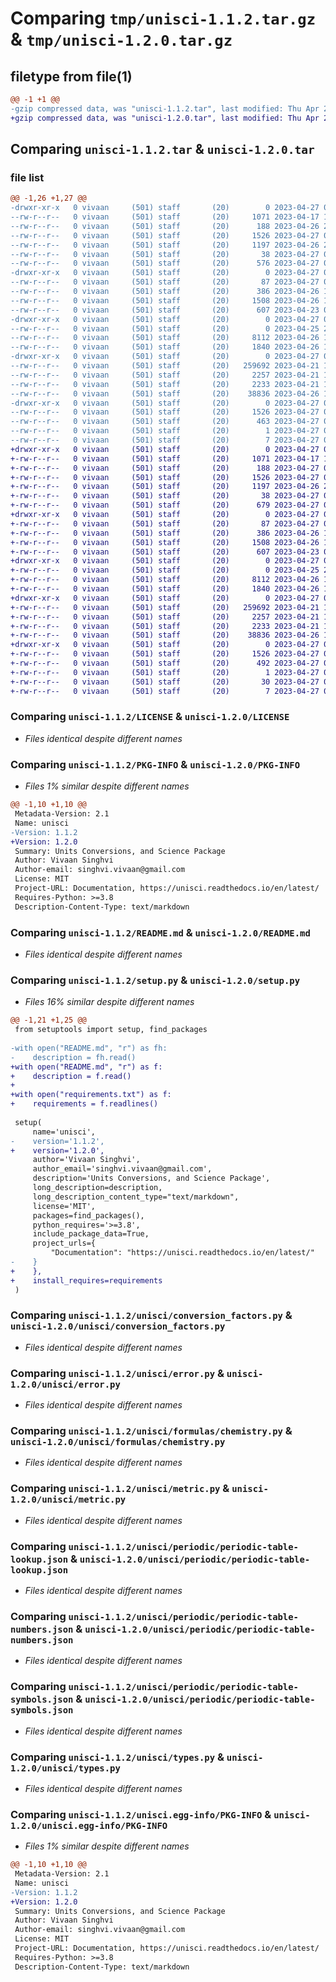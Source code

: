 # Comparing `tmp/unisci-1.1.2.tar.gz` & `tmp/unisci-1.2.0.tar.gz`

## filetype from file(1)

```diff
@@ -1 +1 @@
-gzip compressed data, was "unisci-1.1.2.tar", last modified: Thu Apr 27 00:07:12 2023, max compression
+gzip compressed data, was "unisci-1.2.0.tar", last modified: Thu Apr 27 04:26:09 2023, max compression
```

## Comparing `unisci-1.1.2.tar` & `unisci-1.2.0.tar`

### file list

```diff
@@ -1,26 +1,27 @@
-drwxr-xr-x   0 vivaan     (501) staff       (20)        0 2023-04-27 00:07:12.324653 unisci-1.1.2/
--rw-r--r--   0 vivaan     (501) staff       (20)     1071 2023-04-17 11:50:57.000000 unisci-1.1.2/LICENSE
--rw-r--r--   0 vivaan     (501) staff       (20)      188 2023-04-26 23:10:44.000000 unisci-1.1.2/MANIFEST.in
--rw-r--r--   0 vivaan     (501) staff       (20)     1526 2023-04-27 00:07:12.324314 unisci-1.1.2/PKG-INFO
--rw-r--r--   0 vivaan     (501) staff       (20)     1197 2023-04-26 23:42:15.000000 unisci-1.1.2/README.md
--rw-r--r--   0 vivaan     (501) staff       (20)       38 2023-04-27 00:07:12.324758 unisci-1.1.2/setup.cfg
--rw-r--r--   0 vivaan     (501) staff       (20)      576 2023-04-27 00:06:18.000000 unisci-1.1.2/setup.py
-drwxr-xr-x   0 vivaan     (501) staff       (20)        0 2023-04-27 00:07:12.317181 unisci-1.1.2/unisci/
--rw-r--r--   0 vivaan     (501) staff       (20)       87 2023-04-27 00:06:56.000000 unisci-1.1.2/unisci/__init__.py
--rw-r--r--   0 vivaan     (501) staff       (20)      386 2023-04-26 16:06:26.000000 unisci-1.1.2/unisci/constants.py
--rw-r--r--   0 vivaan     (501) staff       (20)     1508 2023-04-26 14:57:12.000000 unisci-1.1.2/unisci/conversion_factors.py
--rw-r--r--   0 vivaan     (501) staff       (20)      607 2023-04-23 05:14:17.000000 unisci-1.1.2/unisci/error.py
-drwxr-xr-x   0 vivaan     (501) staff       (20)        0 2023-04-27 00:07:12.319516 unisci-1.1.2/unisci/formulas/
--rw-r--r--   0 vivaan     (501) staff       (20)        0 2023-04-25 22:04:55.000000 unisci-1.1.2/unisci/formulas/__init__.py
--rw-r--r--   0 vivaan     (501) staff       (20)     8112 2023-04-26 16:06:26.000000 unisci-1.1.2/unisci/formulas/chemistry.py
--rw-r--r--   0 vivaan     (501) staff       (20)     1840 2023-04-26 16:06:26.000000 unisci-1.1.2/unisci/metric.py
-drwxr-xr-x   0 vivaan     (501) staff       (20)        0 2023-04-27 00:07:12.323584 unisci-1.1.2/unisci/periodic/
--rw-r--r--   0 vivaan     (501) staff       (20)   259692 2023-04-21 14:28:34.000000 unisci-1.1.2/unisci/periodic/periodic-table-lookup.json
--rw-r--r--   0 vivaan     (501) staff       (20)     2257 2023-04-21 14:47:26.000000 unisci-1.1.2/unisci/periodic/periodic-table-numbers.json
--rw-r--r--   0 vivaan     (501) staff       (20)     2233 2023-04-21 14:30:16.000000 unisci-1.1.2/unisci/periodic/periodic-table-symbols.json
--rw-r--r--   0 vivaan     (501) staff       (20)    38836 2023-04-26 16:06:26.000000 unisci-1.1.2/unisci/types.py
-drwxr-xr-x   0 vivaan     (501) staff       (20)        0 2023-04-27 00:07:12.318996 unisci-1.1.2/unisci.egg-info/
--rw-r--r--   0 vivaan     (501) staff       (20)     1526 2023-04-27 00:07:12.000000 unisci-1.1.2/unisci.egg-info/PKG-INFO
--rw-r--r--   0 vivaan     (501) staff       (20)      463 2023-04-27 00:07:12.000000 unisci-1.1.2/unisci.egg-info/SOURCES.txt
--rw-r--r--   0 vivaan     (501) staff       (20)        1 2023-04-27 00:07:12.000000 unisci-1.1.2/unisci.egg-info/dependency_links.txt
--rw-r--r--   0 vivaan     (501) staff       (20)        7 2023-04-27 00:07:12.000000 unisci-1.1.2/unisci.egg-info/top_level.txt
+drwxr-xr-x   0 vivaan     (501) staff       (20)        0 2023-04-27 04:26:09.956693 unisci-1.2.0/
+-rw-r--r--   0 vivaan     (501) staff       (20)     1071 2023-04-17 11:50:57.000000 unisci-1.2.0/LICENSE
+-rw-r--r--   0 vivaan     (501) staff       (20)      188 2023-04-27 04:25:20.000000 unisci-1.2.0/MANIFEST.in
+-rw-r--r--   0 vivaan     (501) staff       (20)     1526 2023-04-27 04:26:09.956174 unisci-1.2.0/PKG-INFO
+-rw-r--r--   0 vivaan     (501) staff       (20)     1197 2023-04-26 23:42:15.000000 unisci-1.2.0/README.md
+-rw-r--r--   0 vivaan     (501) staff       (20)       38 2023-04-27 04:26:09.956822 unisci-1.2.0/setup.cfg
+-rw-r--r--   0 vivaan     (501) staff       (20)      679 2023-04-27 04:24:57.000000 unisci-1.2.0/setup.py
+drwxr-xr-x   0 vivaan     (501) staff       (20)        0 2023-04-27 04:26:09.948886 unisci-1.2.0/unisci/
+-rw-r--r--   0 vivaan     (501) staff       (20)       87 2023-04-27 04:24:33.000000 unisci-1.2.0/unisci/__init__.py
+-rw-r--r--   0 vivaan     (501) staff       (20)      386 2023-04-26 16:06:26.000000 unisci-1.2.0/unisci/constants.py
+-rw-r--r--   0 vivaan     (501) staff       (20)     1508 2023-04-26 14:57:12.000000 unisci-1.2.0/unisci/conversion_factors.py
+-rw-r--r--   0 vivaan     (501) staff       (20)      607 2023-04-23 05:14:17.000000 unisci-1.2.0/unisci/error.py
+drwxr-xr-x   0 vivaan     (501) staff       (20)        0 2023-04-27 04:26:09.951117 unisci-1.2.0/unisci/formulas/
+-rw-r--r--   0 vivaan     (501) staff       (20)        0 2023-04-25 22:04:55.000000 unisci-1.2.0/unisci/formulas/__init__.py
+-rw-r--r--   0 vivaan     (501) staff       (20)     8112 2023-04-26 16:06:26.000000 unisci-1.2.0/unisci/formulas/chemistry.py
+-rw-r--r--   0 vivaan     (501) staff       (20)     1840 2023-04-26 16:06:26.000000 unisci-1.2.0/unisci/metric.py
+drwxr-xr-x   0 vivaan     (501) staff       (20)        0 2023-04-27 04:26:09.955307 unisci-1.2.0/unisci/periodic/
+-rw-r--r--   0 vivaan     (501) staff       (20)   259692 2023-04-21 14:28:34.000000 unisci-1.2.0/unisci/periodic/periodic-table-lookup.json
+-rw-r--r--   0 vivaan     (501) staff       (20)     2257 2023-04-21 14:47:26.000000 unisci-1.2.0/unisci/periodic/periodic-table-numbers.json
+-rw-r--r--   0 vivaan     (501) staff       (20)     2233 2023-04-21 14:30:16.000000 unisci-1.2.0/unisci/periodic/periodic-table-symbols.json
+-rw-r--r--   0 vivaan     (501) staff       (20)    38836 2023-04-26 16:06:26.000000 unisci-1.2.0/unisci/types.py
+drwxr-xr-x   0 vivaan     (501) staff       (20)        0 2023-04-27 04:26:09.950565 unisci-1.2.0/unisci.egg-info/
+-rw-r--r--   0 vivaan     (501) staff       (20)     1526 2023-04-27 04:26:09.000000 unisci-1.2.0/unisci.egg-info/PKG-INFO
+-rw-r--r--   0 vivaan     (501) staff       (20)      492 2023-04-27 04:26:09.000000 unisci-1.2.0/unisci.egg-info/SOURCES.txt
+-rw-r--r--   0 vivaan     (501) staff       (20)        1 2023-04-27 04:26:09.000000 unisci-1.2.0/unisci.egg-info/dependency_links.txt
+-rw-r--r--   0 vivaan     (501) staff       (20)       30 2023-04-27 04:26:09.000000 unisci-1.2.0/unisci.egg-info/requires.txt
+-rw-r--r--   0 vivaan     (501) staff       (20)        7 2023-04-27 04:26:09.000000 unisci-1.2.0/unisci.egg-info/top_level.txt
```

### Comparing `unisci-1.1.2/LICENSE` & `unisci-1.2.0/LICENSE`

 * *Files identical despite different names*

### Comparing `unisci-1.1.2/PKG-INFO` & `unisci-1.2.0/PKG-INFO`

 * *Files 1% similar despite different names*

```diff
@@ -1,10 +1,10 @@
 Metadata-Version: 2.1
 Name: unisci
-Version: 1.1.2
+Version: 1.2.0
 Summary: Units Conversions, and Science Package
 Author: Vivaan Singhvi
 Author-email: singhvi.vivaan@gmail.com
 License: MIT
 Project-URL: Documentation, https://unisci.readthedocs.io/en/latest/
 Requires-Python: >=3.8
 Description-Content-Type: text/markdown
```

### Comparing `unisci-1.1.2/README.md` & `unisci-1.2.0/README.md`

 * *Files identical despite different names*

### Comparing `unisci-1.1.2/setup.py` & `unisci-1.2.0/setup.py`

 * *Files 16% similar despite different names*

```diff
@@ -1,21 +1,25 @@
 from setuptools import setup, find_packages
 
-with open("README.md", "r") as fh:
-    description = fh.read()
+with open("README.md", "r") as f:
+    description = f.read()
+
+with open("requirements.txt") as f:
+    requirements = f.readlines()
 
 setup(
     name='unisci',
-    version='1.1.2',
+    version='1.2.0',
     author='Vivaan Singhvi',
     author_email='singhvi.vivaan@gmail.com',
     description='Units Conversions, and Science Package',
     long_description=description,
     long_description_content_type="text/markdown",
     license='MIT',
     packages=find_packages(),
     python_requires='>=3.8',
     include_package_data=True,
     project_urls={
         "Documentation": "https://unisci.readthedocs.io/en/latest/"
-    }
+    },
+    install_requires=requirements
 )
```

### Comparing `unisci-1.1.2/unisci/conversion_factors.py` & `unisci-1.2.0/unisci/conversion_factors.py`

 * *Files identical despite different names*

### Comparing `unisci-1.1.2/unisci/error.py` & `unisci-1.2.0/unisci/error.py`

 * *Files identical despite different names*

### Comparing `unisci-1.1.2/unisci/formulas/chemistry.py` & `unisci-1.2.0/unisci/formulas/chemistry.py`

 * *Files identical despite different names*

### Comparing `unisci-1.1.2/unisci/metric.py` & `unisci-1.2.0/unisci/metric.py`

 * *Files identical despite different names*

### Comparing `unisci-1.1.2/unisci/periodic/periodic-table-lookup.json` & `unisci-1.2.0/unisci/periodic/periodic-table-lookup.json`

 * *Files identical despite different names*

### Comparing `unisci-1.1.2/unisci/periodic/periodic-table-numbers.json` & `unisci-1.2.0/unisci/periodic/periodic-table-numbers.json`

 * *Files identical despite different names*

### Comparing `unisci-1.1.2/unisci/periodic/periodic-table-symbols.json` & `unisci-1.2.0/unisci/periodic/periodic-table-symbols.json`

 * *Files identical despite different names*

### Comparing `unisci-1.1.2/unisci/types.py` & `unisci-1.2.0/unisci/types.py`

 * *Files identical despite different names*

### Comparing `unisci-1.1.2/unisci.egg-info/PKG-INFO` & `unisci-1.2.0/unisci.egg-info/PKG-INFO`

 * *Files 1% similar despite different names*

```diff
@@ -1,10 +1,10 @@
 Metadata-Version: 2.1
 Name: unisci
-Version: 1.1.2
+Version: 1.2.0
 Summary: Units Conversions, and Science Package
 Author: Vivaan Singhvi
 Author-email: singhvi.vivaan@gmail.com
 License: MIT
 Project-URL: Documentation, https://unisci.readthedocs.io/en/latest/
 Requires-Python: >=3.8
 Description-Content-Type: text/markdown
```

